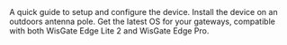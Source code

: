 <EssentialsColumn title="First Steps">
    <EssentialElement title="Quickstart Guide" type="getting-started" link="/tutorials/wisgate-edge-pro/getting-started">
        A quick guide to setup and configure the device.
    </EssentialElement>
    <EssentialElement title="Outdoors mounting" type="getting-started" link="/tutorials/wisgate-edge-pro/pole-mounting">
        Install the device on an outdoors antenna pole.
    </EssentialElement>
</EssentialsColumn>
<EssentialsColumn title="WisGate Arduino OS">
    <EssentialElement title="Latest WisGate Arduino OS image" type="file-icon" link="https://content.arduino.cc/assets/WisGateOS_2.1.4_ARDUINO_RAK.zip">
        Get the latest OS for your gateways, compatible with both WisGate Edge Lite 2 and WisGate Edge Pro.
    </EssentialElement>
</EssentialsColumn>